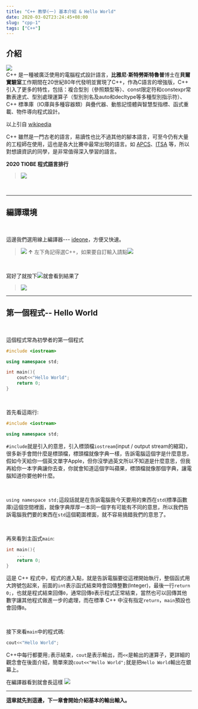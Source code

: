 ```yaml
---
title: "C++ 教學(一) 基本介紹 & Hello World"
date: 2020-03-02T23:24:45+08:00
slug: "cpp-1"
tags: ["C++"]
---
```


## 介紹
![](https://i.imgur.com/Rvvd058.png)
<br>
C++ 是一種被廣泛使用的電腦程式設計語言，**比雅尼·斯特勞斯特魯普**博士在**貝爾實驗室**工作期間在20世紀80年代發明並實現了C++，作為C語言的增強版，C++ 引入了更多的特性，包括：複合型別（參照類型等）、const限定符和constexpr常數表達式、型別處理運算子（型別別名及auto和decltype等多種型別指示符）、C++ 標準庫（IO庫與多種容器類）與疊代器、動態記憶體與智慧型指標、函式重載、物件導向程式設計。

以上引自 [wikipedia](https://zh.wikipedia.org/wiki/C%2B%2B)

C++ 雖然是一門古老的語言，易讀性也比不過其他的腳本語言，可至今仍有大量的工程師在使用，這也是各大比賽中最常出現的語言。如 [APCS](hhttps://apcs.csie.ntnu.edu.tw/)、[ITSA](https://sites.google.com/site/itsancku/home) 等，所以對想讀資訊的同學，是非常值得深入學習的語言。

**2020 TIOBE 程式語言排行**
>![](https://i.imgur.com/Lujgujx.png)

<br>

---

## 編譯環境
<br>

這邊我們選用線上編譯器--- [ideone](https://ideone.com/)，方便又快速。
>![](https://i.imgur.com/F0TDGzA.png)
  **↑** 左下角記得選C++，如果要自訂輸入請點![](https://i.imgur.com/mKORutu.png)

<br>

寫好了就按下![](https://i.imgur.com/eOrd2sD.png)就會看到結果了
>![](https://i.imgur.com/9s3947l.png)


---

## 第一個程式-- Hello World
<br>

這個程式常為初學者的第一個程式

```c++
#include <iostream>

using namespace std;

int main(){
    cout<<"Hello World";
    return 0;
}
```

<br>

首先看這兩行:

```c++
#include <iostream>

using namespace std;
```

```#include```就是引入的意思，引入標頭檔```iostream```(input / output stream的縮寫)，很多新手會問什麼是標頭檔，標頭檔就像字典一樣，告訴電腦這個字是什麼意思，假如今天給你一個英文單字Apple，但你沒學過英文所以不知道是什麼意思，但我再給你一本字典讓你去查，你就會知道這個字叫蘋果，標頭檔就像那個字典，讓電腦知道你要他幹什麼。

<br>

```using namespace std;```這段話就是在告訴電腦我今天要用的東西在```std```(標準函數庫)這個空間裡面，就像字典厚厚一本同一個字有可能有不同的意思，所以我們告訴電腦我們要的東西在```std```這個範圍裡面，就不容易搞錯我們的意思了。

<br> 

再來看到主函式```main```:
```c++
int main(){
    ...
    return 0;
}
```
這是 C++ 程式中，程式的進入點，就是告訴電腦要從這裡開始執行，整個函式用大誇號包起來，前面的```int```表示函式結束時會回傳整數(Integer)，最後一行```return 0;```，也就是程式結束回傳```0```，通常回傳```0```表示程式正常結束，當然也可以回傳其他數字讓其他程式做進一步的處理，而在標準 C++ 中沒有指定```return```，```main```預設也會回傳```0```。

<br>

接下來看```main```中的程式碼:
```c++
cout<<"Hello World";
```
C++中每行都要用```;```表示結束，```cout```是表示輸出，而```<<```是輸出的運算子，更詳細的觀念會在後面介紹，簡單來說```cout<<"Hello World";```就是把```Hello World```輸出在銀幕上。
<br>

在編譯器看到就會長這樣
![](https://i.imgur.com/64uwANu.png)

---
**這章就先到這邊，下一章會開始介紹基本的輸出輸入。**
